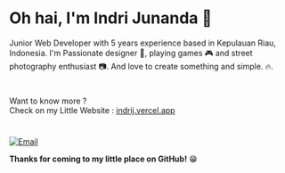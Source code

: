 # Oh hai, I'm Indri Junanda 👋

Junior Web Developer with 5 years experience based in Kepulauan Riau, Indonesia. I'm Passionate designer 🎨, playing games 🎮 and street photography enthusiast 📷. And love to create something and simple.  🔥.

#

Want to know more ? 
<br>
Check on my Little Website : <a href="//indrij.vercel.app/" target="_blank">indrij.vercel.app</a>

#

[![Email](https://img.shields.io/badge/--gmail?label=Email&logo=gmail&style=social)](mailto:ind.junanda@gmail.com)

__Thanks for coming to my little place on GitHub!__ 😁
